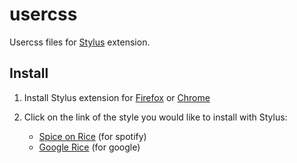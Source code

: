 # usercss
Usercss files for [Stylus](https://github.com/openstyles/stylus) extension.

## Install

1. Install Stylus extension for [Firefox](https://addons.mozilla.org/en-US/firefox/addon/styl-us/) or [Chrome](https://chrome.google.com/webstore/detail/stylus/clngdbkpkpeebahjckkjfobafhncgmne)

2. Click on the link of the style you would like to install with Stylus:

    - [Spice on Rice](https://github.com//demingongo/usercss/raw/main/src/spotify/spiceonrice.user.css) (for spotify)
    - [Google Rice](https://github.com//demingongo/usercss/raw/main/src/google/googlerice.user.css) (for google)
